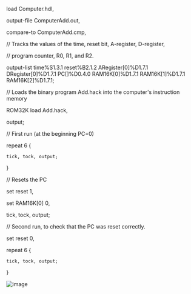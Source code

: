 load Computer.hdl,

output-file ComputerAdd.out,

compare-to ComputerAdd.cmp,

// Tracks the values of the time, reset bit, A-register, D-register,

// program counter, R0, R1, and R2.

output-list time%S1.3.1 reset%B2.1.2 ARegister[0]%D1.7.1 DRegister[0]%D1.7.1 PC[]%D0.4.0 RAM16K[0]%D1.7.1 RAM16K[1]%D1.7.1 RAM16K[2]%D1.7.1;

// Loads the binary program Add.hack into the computer's instruction memory 

ROM32K load Add.hack,

output;

// First run (at the beginning PC=0)

repeat 6 {

    tick, tock, output;

}

// Resets the PC

set reset 1,

set RAM16K[0] 0,

tick, tock, output;

// Second run, to check that the PC was reset correctly.

set reset 0,

repeat 6 {

    tick, tock, output;

}

![image](https://github.com/user-attachments/assets/50c533b4-29cc-4087-a4d9-eb8a80e819c8)

